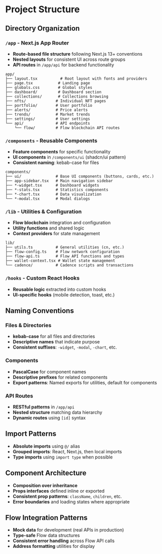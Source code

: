 # Project Structure

## Directory Organization

### `/app` - Next.js App Router
- **Route-based file structure** following Next.js 13+ conventions
- **Nested layouts** for consistent UI across route groups
- **API routes** in `/app/api` for backend functionality

```
app/
├── layout.tsx          # Root layout with fonts and providers
├── page.tsx           # Landing page
├── globals.css        # Global styles
├── dashboard/         # Dashboard section
├── collections/       # Collections browsing
├── nfts/             # Individual NFT pages
├── portfolio/        # User portfolio
├── alerts/           # Price alerts
├── trends/           # Market trends
├── settings/         # User settings
└── api/              # API endpoints
    └── flow/         # Flow blockchain API routes
```

### `/components` - Reusable Components
- **Feature components** for specific functionality
- **UI components** in `/components/ui` (shadcn/ui pattern)
- **Consistent naming**: kebab-case for files

```
components/
├── ui/               # Base UI components (buttons, cards, etc.)
├── app-sidebar.tsx   # Main navigation sidebar
├── *-widget.tsx      # Dashboard widgets
├── *-stats.tsx       # Statistics components
├── *-chart.tsx       # Data visualization
└── *-modal.tsx       # Modal dialogs
```

### `/lib` - Utilities & Configuration
- **Flow blockchain** integration and configuration
- **Utility functions** and shared logic
- **Context providers** for state management

```
lib/
├── utils.ts          # General utilities (cn, etc.)
├── flow-config.ts    # Flow network configuration
├── flow-api.ts       # Flow API functions and types
├── wallet-context.tsx # Wallet state management
└── cadence/          # Cadence scripts and transactions
```

### `/hooks` - Custom React Hooks
- **Reusable logic** extracted into custom hooks
- **UI-specific hooks** (mobile detection, toast, etc.)

## Naming Conventions

### Files & Directories
- **kebab-case** for all files and directories
- **Descriptive names** that indicate purpose
- **Consistent suffixes**: `-widget`, `-modal`, `-chart`, etc.

### Components
- **PascalCase** for component names
- **Descriptive prefixes** for related components
- **Export patterns**: Named exports for utilities, default for components

### API Routes
- **RESTful patterns** in `/app/api`
- **Nested structure** matching data hierarchy
- **Dynamic routes** using `[id]` syntax

## Import Patterns
- **Absolute imports** using `@/` alias
- **Grouped imports**: React, Next.js, then local imports
- **Type imports** using `import type` when possible

## Component Architecture
- **Composition over inheritance**
- **Props interfaces** defined inline or exported
- **Consistent prop patterns**: `className`, `children`, etc.
- **Error boundaries** and loading states where appropriate

## Flow Integration Patterns
- **Mock data** for development (real APIs in production)
- **Type-safe** Flow data structures
- **Consistent error handling** across Flow API calls
- **Address formatting** utilities for display